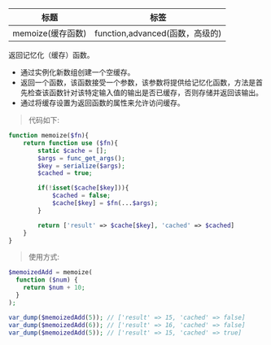 | 标题              | 标签                            |
| ----------------- | ------------------------------- |
| memoize(缓存函数) | function,advanced(函数，高级的) |

返回记忆化（缓存）函数。

- 通过实例化新数组创建一个空缓存。
- 返回一个函数，该函数接受一个参数，该参数将提供给记忆化函数，方法是首先检查该函数针对该特定输入值的输出是否已缓存，否则存储并返回该输出。
- 通过将缓存设置为返回函数的属性来允许访问缓存。

> 代码如下:

```php
function memoize($fn){
    return function use ($fn){
        static $cache = [];
        $args = func_get_args();
        $key = serialize($args);
        $cached = true;

        if(!isset($cache[$key])){
            $cached = false;
            $cache[$key] = $fn(...$args);
        }

        return ['result' => $cache[$key], 'cached' => $cached]
    }
}
```

> 使用方式:

```php
$memoizedAdd = memoize(
  function ($num) {
    return $num + 10;
  }
);

var_dump($memoizedAdd(5)); // ['result' => 15, 'cached' => false]
var_dump($memoizedAdd(6)); // ['result' => 16, 'cached' => false]
var_dump($memoizedAdd(5)); // ['result' => 15, 'cached' => true]
```
